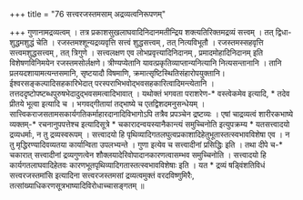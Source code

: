+++
title = "76 सत्त्वरजस्तमसाम् अद्रव्यत्वनिरूपणम्"

+++
गुणानामद्रव्यत्वम् । तत्र प्रकाशसुखलाघवादिनिदानमतीन्द्रिय शक्त्यतिरिक्तमद्रव्यं सत्त्वम् । तत् द्विधा-शुद्धमशुद्धं चेति । रजस्तमश्शून्यद्रव्यवृत्ति सत्त्वं शुद्धसत्त्वम् , तत् नित्यविभूतौ । रजस्तमस्सहवृत्ति सत्त्वमशुद्धसत्त्वम् , तत् त्रिगुणे । सत्त्वलक्षण एव लोभप्रवृत्त्यादिनिदानम् , प्रमादमोहादिनिदानम् इति विशेषणविनिमयेन रजस्तमसोर्लक्षणे। त्रीण्यप्येतानि यावत्प्रकृतिव्याप्तान्यनित्यानि नित्यसन्तानानि । तानि प्रलयदशायामत्यन्तसमानि, सृष्टयादौ विषमाणि, क्रमात्सृष्टिस्थितिसंहारोपयुक्तानि। ईश्वरसङ्कल्पादिसहकारिभेदात् परस्पराभिभवोद्भवसहकारित्वादिमन्त्येतानि । तत्तददृष्टोपष्टब्धपुरुषभेदादुद्भवसमत्वादिभावात् । यथोक्तं भगवता पराशरेण-* वस्त्वेकमेव इत्यादि, * तदेव प्रीतये भूत्वा इत्यादि च । भगवद्गीतायां तद्भाष्ये च एतद्विशदमनुसन्धेयम् । सात्त्विकराजसतामसकार्यगतिकर्माहारदानादिविभागोऽपि तत्रैव प्रपञ्चेन द्रष्टव्यः । एषां चाद्रव्यत्वं शारीरकभाष्ये व्यक्तम्-* रचनानुपपत्तेश्च इत्यादिसूत्रे * चकारादन्वयस्यानैकान्त्यं समुच्चिनोति इत्युपक्रम्य * यतसत्त्वादयो द्रव्यधर्माः, न तु द्रव्यस्वरूपम् । सत्त्वादयो हि पृथिव्यादिगतलघुत्वप्रकाशादिहेतुभूतास्तत्स्वभावविशेषा एव । न तु मृद्धिरण्यादिवव्यतया कार्यान्विता उपलभ्यन्ते । गुणा इत्येव च सत्त्वादीनां प्रसिद्धिः इति । तथा दीपे च-* चकारात् सत्त्वादीनां द्रव्यगुणत्वेन शौक्लयादेरिवोपादानकारणत्वासम्भव समुच्चिनोति । सत्त्वादयो हि कार्यगतलाघवादिहेतवः कारणभूतपृथिव्यादिगतास्तत्स्वभावविशेषाः इति । यत * द्रव्यं षड्विंशतिविधं सत्त्वरजस्तमांसि इत्यादिना सत्त्वरजस्तमसां द्रव्यत्वमुक्तं वरदविष्णुमिरैः, तत्सांख्याधिकरणसूत्रभाष्यादिविरोधाच्चासङ्गतम् ॥